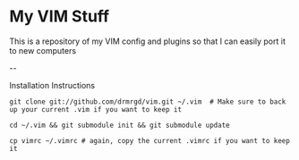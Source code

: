 My VIM Stuff
==

This is a repository of my VIM config and plugins so that I can easily port it to new computers

--

Installation Instructions

    git clone git://github.com/drmrgd/vim.git ~/.vim  # Make sure to back up your current .vim if you want to keep it

    cd ~/.vim && git submodule init && git submodule update

    cp vimrc ~/.vimrc # again, copy the current .vimrc if you want to keep it
